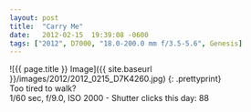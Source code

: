 ```yaml
---
layout: post
title:  "Carry Me"
date:   2012-02-15  19:39:08 -0600
tags: ["2012", D7000, "18.0-200.0 mm f/3.5-5.6", Genesis]
---
```

![{{ page.title }} Image]({{ site.baseurl }}/images/2012/2012_0215_D7K4260.jpg)
{: .prettyprint}  
Too tired to walk?  
1/60 sec, f/9.0, ISO 2000 - Shutter clicks this day: 88